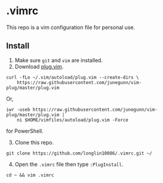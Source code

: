 # .vimrc

This repo is a vim configuration file for personal use.

## Install

1. Make sure `git` and `vim` are installed.
2. Download [plug.vim](https://github.com/junegunn/vim-plug).

```Unix
curl -fLo ~/.vim/autoload/plug.vim --create-dirs \
    https://raw.githubusercontent.com/junegunn/vim-plug/master/plug.vim
```

Or,

```Windows(PowerShell)
iwr -useb https://raw.githubusercontent.com/junegunn/vim-plug/master/plug.vim |`
    ni $HOME/vimfiles/autoload/plug.vim -Force
```

for PowerShell.

3. Clone this repo.

```
git clone https://github.com/longlin10086/.vimrc.git ~/
```

4. Open the `.vimrc` file then type `:PlugInstall`.

```
cd ~ && vim .vimrc
```

